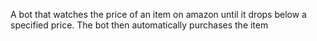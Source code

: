 A bot that watches the price of an item on amazon until it drops below a
specified price. The bot then automatically purchases the item
